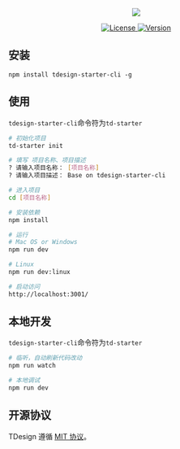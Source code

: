 <p align="center">
  <a href="http://tdesgin.tencent.com/starter/vue/#/dashboard/base"><img src="https://tdesign.gtimg.com/starter/brand-logo.svg" /></a>
</p>

<p align="center">
   <a href="https://www.npmjs.com/package/tdesign-starter-cli">
    <img src="https://img.shields.io/npm/l/tdesign-starter-cli.svg?sanitize=true" alt="License" />
  </a>
  <a href="https://www.npmjs.com/package/tdesign-starter-cli">
    <img src="https://img.shields.io/npm/v/tdesign-starter-cli.svg?sanitize=true" alt="Version">
  </a>
</p>

## 安装

```shell
npm install tdesign-starter-cli -g
```

## 使用

`tdesign-starter-cli`命令符为`td-starter`

```sh
# 初始化项目
td-starter init

# 填写 项目名称、项目描述
? 请输入项目名称： [项目名称]
? 请输入项目描述： Base on tdesign-starter-cli

# 进入项目
cd [项目名称]

# 安装依赖
npm install

# 运行
# Mac OS or Windows
npm run dev 

# Linux
npm run dev:linux

# 启动访问
http://localhost:3001/
```

## 本地开发

`tdesign-starter-cli`命令符为`td-starter`

```sh
# 临听，自动刷新代码改动
npm run watch

# 本地调试
npm run dev
```

## 开源协议

TDesign 遵循 [MIT 协议](https://github.com/Tencent/tdesign-starter-cli/LICENSE)。
